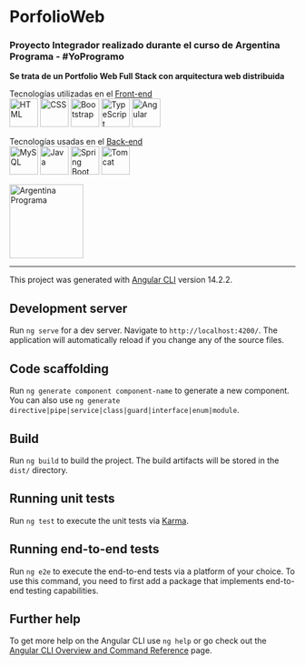 # PorfolioWeb

### Proyecto Integrador realizado durante el curso de Argentina Programa - #YoProgramo

**Se trata de un Portfolio Web Full Stack con arquitectura web distribuida**


Tecnologías utilizadas en el [Front-end](https://github.com/BelenSn/portfolioWeb-FrontEnd)  
<img src="https://cdn.jsdelivr.net/gh/devicons/devicon/icons/html5/html5-original-wordmark.svg" alt="HTML" width="50px" heigth="50px"/>
<img src="https://cdn.jsdelivr.net/gh/devicons/devicon/icons/css3/css3-original-wordmark.svg" alt="CSS" width="50px" heigth="50px"/>
<img src="https://cdn.jsdelivr.net/gh/devicons/devicon/icons/bootstrap/bootstrap-original-wordmark.svg" alt="Bootstrap" width="50px" heigth="50px"/>
<img src="https://cdn.jsdelivr.net/gh/devicons/devicon/icons/typescript/typescript-original.svg" alt="TypeScript" width="50px" heigth="50px"/>
<img src="https://cdn.jsdelivr.net/gh/devicons/devicon/icons/angularjs/angularjs-plain.svg" alt="Angular" width="50px" heigth="50px"/>
  
Tecnologías usadas en el [Back-end](https://github.com/BelenSn/portfolioWeb-BackEnd)  
<img src="https://cdn.jsdelivr.net/gh/devicons/devicon/icons/mysql/mysql-original-wordmark.svg" alt="MySQL" width="50px" heigth="50px"/>
<img src="https://cdn.jsdelivr.net/gh/devicons/devicon/icons/java/java-original-wordmark.svg" alt="Java" width="50px" heigth="50px"/>
<img src="https://cdn.jsdelivr.net/gh/devicons/devicon/icons/spring/spring-original-wordmark.svg" alt="Spring Boot" width="50px" heigth="50px"/>
<img src="https://cdn.jsdelivr.net/gh/devicons/devicon/icons/tomcat/tomcat-original-wordmark.svg" alt="Tomcat" width="50px" heigth="50px"/>
          
          
          
          
                    

          

          





<img src = "https://i.ibb.co/4FQTyF4/ap.jpg" alt="Argentina Programa" width="130px">



---

This project was generated with [Angular CLI](https://github.com/angular/angular-cli) version 14.2.2.

## Development server

Run `ng serve` for a dev server. Navigate to `http://localhost:4200/`. The application will automatically reload if you change any of the source files.

## Code scaffolding

Run `ng generate component component-name` to generate a new component. You can also use `ng generate directive|pipe|service|class|guard|interface|enum|module`.

## Build

Run `ng build` to build the project. The build artifacts will be stored in the `dist/` directory.

## Running unit tests

Run `ng test` to execute the unit tests via [Karma](https://karma-runner.github.io).

## Running end-to-end tests

Run `ng e2e` to execute the end-to-end tests via a platform of your choice. To use this command, you need to first add a package that implements end-to-end testing capabilities.

## Further help

To get more help on the Angular CLI use `ng help` or go check out the [Angular CLI Overview and Command Reference](https://angular.io/cli) page.
